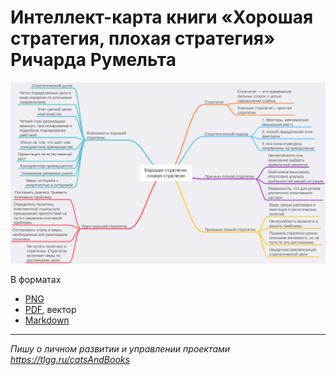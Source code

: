 # Интеллект-карта книги «Хорошая стратегия, плохая стратегия» Ричарда Румельта

![Интеллект-карта книги «Хорошая стратегия, плохая стратегия» Ричарда Румельта](/Хорошая%20стратегия%2C%20плохая%20стратегия/Хорошая%20стратегия%2C%20плохая%20стратегия.png)

В форматах

* [PNG](/Хорошая%20стратегия%2C%20плохая%20стратегия/Хорошая%20стратегия%2C%20плохая%20стратегия.png)
* [PDF](/Хорошая%20стратегия%2C%20плохая%20стратегия/Хорошая%20стратегия%2C%20плохая%20стратегия.pdf), вектор
* [Markdown](/Хорошая%20стратегия%2C%20плохая%20стратегия/Хорошая%20стратегия%2C%20плохая%20стратегия.md)

---

_Пишу о личном развитии и управлении проектами https://tlgg.ru/catsAndBooks_
